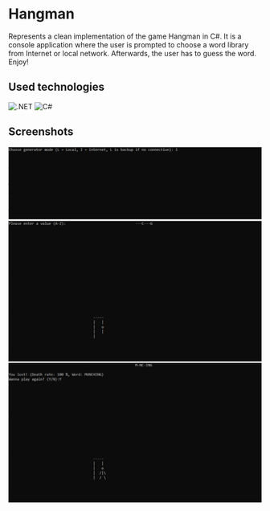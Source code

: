# Hangman
Represents a clean implementation of the game Hangman in C#.
It is a console application where the user is prompted to choose a word library from Internet or local network.
Afterwards, the user has to guess the word.
Enjoy!

## Used technologies
![.NET](https://img.shields.io/badge/.NET-violet?style=for-the-badge&logo=.NET) ![C#](https://img.shields.io/badge/C%23-green?style=for-the-badge)

## Screenshots
![Image1](img/img1.png)
![Image2](img/img2.png)
![Image3](img/img3.png)